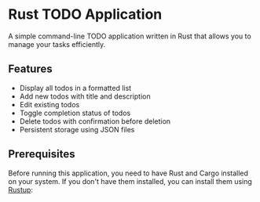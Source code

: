 # Rust TODO Application

A simple command-line TODO application written in Rust that allows you to manage your tasks efficiently.

## Features

- Display all todos in a formatted list
- Add new todos with title and description
- Edit existing todos
- Toggle completion status of todos
- Delete todos with confirmation before deletion
- Persistent storage using JSON files

## Prerequisites

Before running this application, you need to have Rust and Cargo installed on your system. If you don't have them installed, you can install them using [Rustup](https://rustup.rs/):
